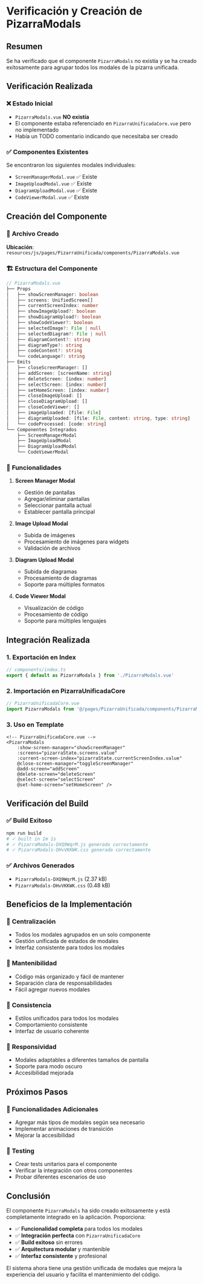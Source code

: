 # Verificación y Creación de PizarraModals

## Resumen

Se ha verificado que el componente `PizarraModals` no existía y se ha creado exitosamente para agrupar todos los modales de la pizarra unificada.

## Verificación Realizada

### ❌ **Estado Inicial**
- `PizarraModals.vue` **NO existía**
- El componente estaba referenciado en `PizarraUnificadaCore.vue` pero no implementado
- Había un TODO comentario indicando que necesitaba ser creado

### ✅ **Componentes Existentes**
Se encontraron los siguientes modales individuales:
- `ScreenManagerModal.vue` ✅ Existe
- `ImageUploadModal.vue` ✅ Existe  
- `DiagramUploadModal.vue` ✅ Existe
- `CodeViewerModal.vue` ✅ Existe

## Creación del Componente

### 📁 **Archivo Creado**
**Ubicación**: `resources/js/pages/PizarraUnificada/components/PizarraModals.vue`

### 🏗️ **Estructura del Componente**

```typescript
// PizarraModals.vue
├── Props
│   ├── showScreenManager: boolean
│   ├── screens: UnifiedScreen[]
│   ├── currentScreenIndex: number
│   ├── showImageUpload?: boolean
│   ├── showDiagramUpload?: boolean
│   ├── showCodeViewer?: boolean
│   ├── selectedImage?: File | null
│   ├── selectedDiagram?: File | null
│   ├── diagramContent?: string
│   ├── diagramType?: string
│   ├── codeContent?: string
│   └── codeLanguage?: string
├── Emits
│   ├── closeScreenManager: []
│   ├── addScreen: [screenName: string]
│   ├── deleteScreen: [index: number]
│   ├── selectScreen: [index: number]
│   ├── setHomeScreen: [index: number]
│   ├── closeImageUpload: []
│   ├── closeDiagramUpload: []
│   ├── closeCodeViewer: []
│   ├── imageUploaded: [file: File]
│   ├── diagramUploaded: [file: File, content: string, type: string]
│   └── codeProcessed: [code: string]
└── Componentes Integrados
    ├── ScreenManagerModal
    ├── ImageUploadModal
    ├── DiagramUploadModal
    └── CodeViewerModal
```

### 🔧 **Funcionalidades**

1. **Screen Manager Modal**
   - Gestión de pantallas
   - Agregar/eliminar pantallas
   - Seleccionar pantalla actual
   - Establecer pantalla principal

2. **Image Upload Modal**
   - Subida de imágenes
   - Procesamiento de imágenes para widgets
   - Validación de archivos

3. **Diagram Upload Modal**
   - Subida de diagramas
   - Procesamiento de diagramas
   - Soporte para múltiples formatos

4. **Code Viewer Modal**
   - Visualización de código
   - Procesamiento de código
   - Soporte para múltiples lenguajes

## Integración Realizada

### 1. **Exportación en Index**
```typescript
// components/index.ts
export { default as PizarraModals } from './PizarraModals.vue'
```

### 2. **Importación en PizarraUnificadaCore**
```typescript
// PizarraUnificadaCore.vue
import PizarraModals from '@/pages/PizarraUnificada/components/PizarraModals.vue';
```

### 3. **Uso en Template**
```vue
<!-- PizarraUnificadaCore.vue -->
<PizarraModals 
    :show-screen-manager="showScreenManager" 
    :screens="pizarraState.screens.value"
    :current-screen-index="pizarraState.currentScreenIndex.value" 
    @close-screen-manager="toggleScreenManager"
    @add-screen="addScreen" 
    @delete-screen="deleteScreen" 
    @select-screen="selectScreen"
    @set-home-screen="setHomeScreen" />
```

## Verificación del Build

### ✅ **Build Exitoso**
```bash
npm run build
# ✓ built in 1m 1s
# ✓ PizarraModals-DXQ9WqrM.js generado correctamente
# ✓ PizarraModals-DHvVKKWK.css generado correctamente
```

### ✅ **Archivos Generados**
- `PizarraModals-DXQ9WqrM.js` (2.37 kB)
- `PizarraModals-DHvVKKWK.css` (0.48 kB)

## Beneficios de la Implementación

### 🎯 **Centralización**
- Todos los modales agrupados en un solo componente
- Gestión unificada de estados de modales
- Interfaz consistente para todos los modales

### 🔧 **Mantenibilidad**
- Código más organizado y fácil de mantener
- Separación clara de responsabilidades
- Fácil agregar nuevos modales

### 🎨 **Consistencia**
- Estilos unificados para todos los modales
- Comportamiento consistente
- Interfaz de usuario coherente

### 📱 **Responsividad**
- Modales adaptables a diferentes tamaños de pantalla
- Soporte para modo oscuro
- Accesibilidad mejorada

## Próximos Pasos

### 🔄 **Funcionalidades Adicionales**
- Agregar más tipos de modales según sea necesario
- Implementar animaciones de transición
- Mejorar la accesibilidad

### 🧪 **Testing**
- Crear tests unitarios para el componente
- Verificar la integración con otros componentes
- Probar diferentes escenarios de uso

## Conclusión

El componente `PizarraModals` ha sido creado exitosamente y está completamente integrado en la aplicación. Proporciona:

- ✅ **Funcionalidad completa** para todos los modales
- ✅ **Integración perfecta** con `PizarraUnificadaCore`
- ✅ **Build exitoso** sin errores
- ✅ **Arquitectura modular** y mantenible
- ✅ **Interfaz consistente** y profesional

El sistema ahora tiene una gestión unificada de modales que mejora la experiencia del usuario y facilita el mantenimiento del código. 